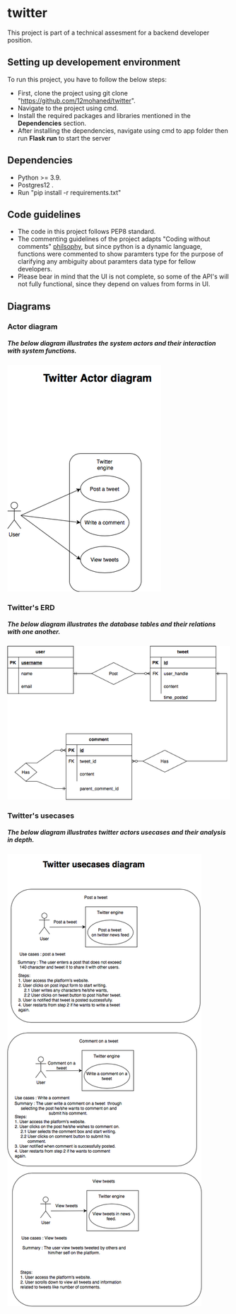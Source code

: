 # twitter

This project is part of a technical assesment for a backend developer position. 

## Setting up developement environment
 To run this project, you have to follow the below steps:
 - First, clone the project using git clone "https://github.com/12mohaned/twitter".
 - Navigate to the project using cmd.
 - Install the required packages and libraries mentioned in the **Dependencies** section. 
 - After installing the dependencies, navigate using cmd to app folder then run **Flask run** to start the server
 
## Dependencies
- Python >= 3.9.
- Postgres12 .
- Run "pip install -r requirements.txt"

## Code guidelines 
- The code in this project follows PEP8 standard. 
- The commenting guidelines of the project adapts "Coding without comments" [philsophy](https://blog.codinghorror.com/coding-without-comments/), but since python is 
  a dynamic language, functions were commented to show paramters type for the purpose of clarifying any 
  ambiguity about paramters data type for fellow developers. 
- Please bear in mind that the UI is not complete, so some of the API's will not fully functional, since they depend on values from forms in UI.
## Diagrams
### Actor diagram

##### The below diagram illustrates the system actors and their interaction with system functions.

![Image of twitter actors](app/diagrams/Actor-diagram-twitter.drawio.png)



### Twitter's ERD

##### The below diagram illustrates the database tables and their relations with one another.

![Image of twitter database ERD](app/diagrams/Twitter_ERD.drawiopng.png)



### Twitter's usecases

##### The below diagram illustrates twitter actors usecases and their analysis in depth.

![Image of twitter actors and their usecases analysis](app/diagrams/Usecases-diagram-twitter.drawio.png)
